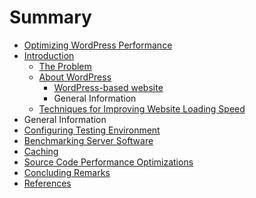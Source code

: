 # Summary

* [Optimizing WordPress Performance](README.md)
* [Introduction](introduction)
   * [The Problem](the_problem.md)
   * [About WordPress](wordpress_in_general.md)
       * [WordPress-based website](wordpress-based_website.md)
       * General Information
   * [Techniques for Improving Website Loading Speed](techniques_for_improving_website_loading_speed)
* General Information
* [Configuring Testing Environment](configuring_testing_environment/README.md)
* [Benchmarking Server Software](benchmarking_server_software/README)
* [Caching](caching/README)
* [Source Code Performance Optimizations](source_code_performance_optimizations/README)
* [Concluding Remarks](concluding_remarks/README)
* [References](references/README)

